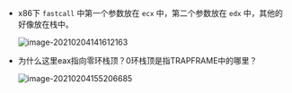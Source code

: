 + x86下 `fastcall` 中第一个参数放在 `ecx` 中，第二个参数放在 `edx` 中，其他的好像放在栈中。

  ![image-20210204141612163](https://cdn.jsdelivr.net/gh/smallzhong/picgo-pic-bed/image-20210204141612163.png)

+ 为什么这里eax指向零环栈顶？0环栈顶是指TRAPFRAME中的哪里？

  ![image-20210204155206685](https://cdn.jsdelivr.net/gh/smallzhong/picgo-pic-bed/image-20210204155206685.png)